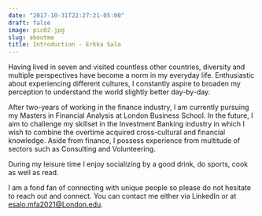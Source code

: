 ```yaml
---
date: "2017-10-31T22:27:21-05:00"
draft: false
image: pic02.jpg
slug: aboutme
title: Introduction - Erkka Salo
---
```


Having lived in seven and visited countless other countries, diversity and multiple perspectives have become a norm in my everyday life. Enthusiastic about experiencing different cultures, I constantly aspire to broaden my perception to understand the world slightly better day-by-day.

After two-years of working in the finance industry, I am currently pursuing my Masters in Financial Analysis at London Business School. In the future, I aim to challenge my skillset in the Investment Banking industry in which I wish to combine the overtime acquired cross-cultural and financial knowledge. Aside from finance, I possess experience from multitude of sectors such as Consulting and Volunteering.

During my leisure time I enjoy socializing by a good drink, do sports, cook as well as read. 

I am a fond fan of connecting with unique people so please do not hesitate to reach out and connect. You can contact me either via LinkedIn or at esalo.mfa2021@London.edu.